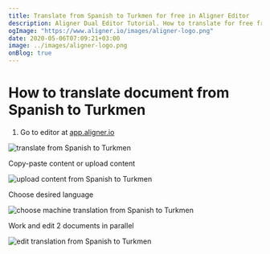 ```yaml
---
title: Translate from Spanish to Turkmen for free in Aligner Editor
description: Aligner Dual Editor Tutorial. How to translate for free from Spanish to Turkmen. Aligner is multilingual document management platform. 
ogImage: "https://www.aligner.io/images/aligner-logo.png"
date: 2020-05-06T07:09:21+03:00
image: ../images/aligner-logo.png
onBlog: true
---
```


# How to translate document from Spanish to Turkmen

1. Go to editor at [app.aligner.io](https://app.aligner.io "Aligner App web page")

![translate from Spanish to Turkmen](../aligner-blank-editor.png "translate from Spanish to Turkmen")

Copy-paste content or upload content

![upload content from Spanish to Turkmen](../aligner-uploaded-document.png "upload content from Spanish to Turkmen")

Choose desired language

![choose machine translation from Spanish to Turkmen](../aligner-language-dropdown.png "choose machine translation from Spanish to Turkmen")

Work and edit 2 documents in parallel

![edit translation from Spanish to Turkmen](../aligner-double-sitded-editor.png "edit translation from Spanish to Turkmen")

